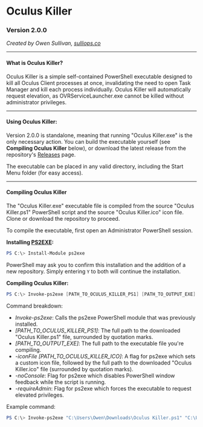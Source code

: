 # Oculus Killer

### Version 2.0.0

*Created by Owen Sullivan, [sulliops.co](https://sulliops.co)*

----

#### What is Oculus Killer?

Oculus Killer is a simple self-contained PowerShell executable designed to kill all Oculus Client processes at once, invalidating the need to open Task Manager and kill each process individually. Oculus Killer will automatically request elevation, as OVRServiceLauncher.exe cannot be killed without administrator privileges.

----

#### Using Oculus Killer:

Version 2.0.0 is standalone, meaning that running "Oculus Killer.exe" is the only necessary action. You can build the executable yourself (see **Compiling Oculus Killer** below), or download the latest release from the repository's [Releases](https://github.com/sulliops/OculusKiller/releases) page.

The executable can be placed in any valid directory, including the Start Menu folder (for easy access).

----

#### Compiling Oculus Killer

The "Oculus Killer.exe" executable file is compiled from the source "Oculus Killer.ps1" PowerShell script and the source "Oculus Killer.ico" icon file. Clone or download the repository to proceed.

To compile the executable, first open an Administrator PowerShell session.

**Installing [PS2EXE](https://github.com/MScholtes/PS2EXE):**

```powershell
PS C:\> Install-Module ps2exe
```

PowerShell may ask you to confirm this installation and the addition of a new repository. Simply entering `Y` to both will continue the installation.

**Compiling Oculus Killer:**

```powershell
PS C:\> Invoke-ps2exe [PATH_TO_OCULUS_KILLER_PS1] [PATH_TO_OUTPUT_EXE] -iconFile [PATH_TO_OCULUS_KILLER_ICO] -noConsole -requireAdmin
```

Command breakdown:

* *Invoke-ps2exe*: Calls the ps2exe PowerShell module that was previously installed.
* *[PATH_TO_OCULUS_KILLER_PS1]*: The full path to the downloaded "Oculus Killer.ps1" file, surrounded by quotation marks.
* *[PATH_TO_OUTPUT_EXE]*: The full path to the executable file you're compiling.
* *-iconFile [PATH_TO_OCULUS_KILLER_ICO]*: A flag for ps2exe which sets a custom icon file, followed by the full path to the downloaded "Oculus Killer.ico" file (surrounded by quotation marks).
* *-noConsole*: Flag for ps2exe which disables PowerShell window feedback while the script is running.
* *-requireAdmin*: Flag for ps2exe which forces the executable to request elevated privileges.

Example command:

```powershell
PS C:\> Invoke-ps2exe "C:\Users\Owen\Downloads\Oculus Killer.ps1" "C:\Users\Owen\Downloads\Oculus Killer.exe" -iconFile "C:\Users\Owen\Downloads\Oculus Killer.ico" -noConsole -requireAdmin
```

